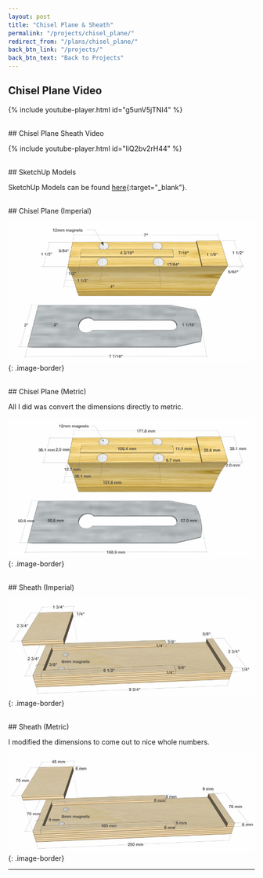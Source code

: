 ```yaml
---
layout: post
title: "Chisel Plane & Sheath"
permalink: "/projects/chisel_plane/"
redirect_from: "/plans/chisel_plane/"
back_btn_link: "/projects/"
back_btn_text: "Back to Projects"
---
```

## Chisel Plane Video

{% include youtube-player.html id="g5unV5jTNI4" %}

<br/>
## Chisel Plane Sheath Video

{% include youtube-player.html id="IiQ2bv2rH44" %}

<br/>
## SketchUp Models

SketchUp Models can be found [here](https://3dwarehouse.sketchup.com/by/TheNewbieWoodworker){:target="_blank"}.

<br/>
## Chisel Plane (Imperial)

![](chisel_plane_and_sheath_plans.02.jpg){: .image-border}

<br/>
## Chisel Plane (Metric)

All I did was convert the dimensions directly to metric.

![](chisel_plane_and_sheath_plans.03.jpg){: .image-border}

<br/>
## Sheath (Imperial)

![](chisel_plane_and_sheath_plans.04.jpg){: .image-border}

<br/>
## Sheath (Metric)

I modified the dimensions to come out to nice whole numbers.

![](chisel_plane_and_sheath_plans.05.jpg){: .image-border}

<p></p><hr class="hr-thick" style="margin-bottom: 30px;"><p></p>
